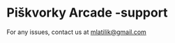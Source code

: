 # Piškvorky Arcade -support

For any issues, contact us at [mlatilik@gmail.com](mailto:mlatilik@gmail.com)
